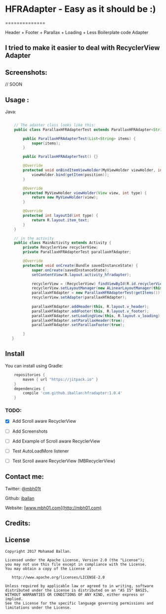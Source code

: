 # HFRAdapter - Easy as it should be :)
==============

Header + Footer + Parallax + Loading + Less Boilerplate code Adapter 


## I tried to make it easier to deal with RecyclerView Adapter

Screenshots:
--------

// SOON

## Usage :


Java:
``` java

	// The adaoter class looks like this:
	public class ParallaxHFRAdapterTest extends ParallaxHFRAdapter<String, MyViewHolder> {

	    public ParallaxHFRAdapterTest(List<String> items) {
	        super(items);
	    }

	    public ParallaxHFRAdapterTest() {}

	    @Override
	    protected void onBindItemViewHolder(MyViewHolder viewHolder, int position, int type) {
	        viewHolder.bind(getItem(position));
	    }

	    @Override
	    protected MyViewHolder viewHolder(View view, int type) {
	        return new MyViewHolder(view);
	    }

	    @Override
	    protected int layoutId(int type) {
	        return R.layout.item_text;
	    }
	}

	// in the activity
    public class MainActivity extends Activity {
		private RecyclerView recyclerView;
		private ParallaxHFRAdapterTest parallaxHfAdapter;

	    @Override
	    protected void onCreate(Bundle savedInstanceState) {
	        super.onCreate(savedInstanceState);
	        setContentView(R.layout.activity_hfradapter);

	        recyclerView = (RecyclerView) findViewById(R.id.recyclerView);
	        recyclerView.setLayoutManager(new ALinearLayoutManager(this));
	        parallaxHfAdapter = new ParallaxHFRAdapterTest(getItems());
	        recyclerView.setAdapter(parallaxHfAdapter);
            
            parallaxHfAdapter.addHeader(this, R.layout.v_header);
	        parallaxHfAdapter.addFooter(this, R.layout.v_footer);
	        parallaxHfAdapter.setLoadingView(this, R.layout.v_loading);
	        parallaxHfAdapter.setParallaxHeader(true);
	        parallaxHfAdapter.setParallaxFooter(true);

	    }
   }
```

Install
--------

You can install using Gradle:

```gradle
	repositories {
	    maven { url "https://jitpack.io" }
	}
	dependencies {
	    compile 'com.github.iballan:hfradapter:1.0.4'
	}
```

### TODO:

- [x] Add Scroll aware RecyclerView
- [ ] Add Screenshots
- [ ] Add Example of Scroll aware RecyclerView 
- [ ] Test AutoLoadMore listener
- [ ] Test Scroll aware RecyclerView (MBRecyclerView) 


Contact me:
--------

Twitter: [@mbh01t](https://twitter.com/mbh01t)

Github: [iballan](https://github.com/iballan)

Website: [www.mbh01.com](http://mbh01.com)

Credits:
--------



License
--------

    Copyright 2017 Mohamad Ballan.

    Licensed under the Apache License, Version 2.0 (the "License");
    you may not use this file except in compliance with the License.
    You may obtain a copy of the License at

       http://www.apache.org/licenses/LICENSE-2.0

    Unless required by applicable law or agreed to in writing, software
    distributed under the License is distributed on an "AS IS" BASIS,
    WITHOUT WARRANTIES OR CONDITIONS OF ANY KIND, either express or implied.
    See the License for the specific language governing permissions and
    limitations under the License.